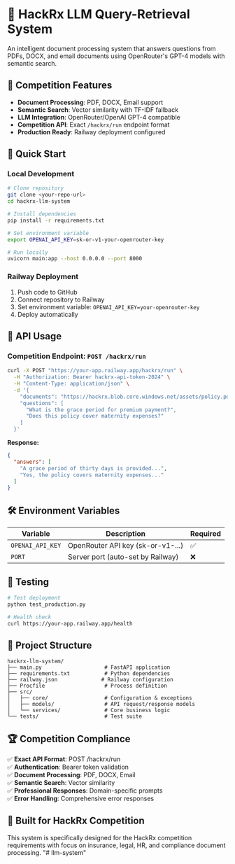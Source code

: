 # 🚀 HackRx LLM Query-Retrieval System

An intelligent document processing system that answers questions from PDFs, DOCX, and email documents using OpenRouter's GPT-4 models with semantic search.

## 🎯 Competition Features

- **Document Processing**: PDF, DOCX, Email support
- **Semantic Search**: Vector similarity with TF-IDF fallback  
- **LLM Integration**: OpenRouter/OpenAI GPT-4 compatible
- **Competition API**: Exact `/hackrx/run` endpoint format
- **Production Ready**: Railway deployment configured

## 🚀 Quick Start

### Local Development

```bash
# Clone repository
git clone <your-repo-url>
cd hackrx-llm-system

# Install dependencies
pip install -r requirements.txt

# Set environment variable
export OPENAI_API_KEY=sk-or-v1-your-openrouter-key

# Run locally
uvicorn main:app --host 0.0.0.0 --port 8000
```

### Railway Deployment

1. Push code to GitHub
2. Connect repository to Railway
3. Set environment variable: `OPENAI_API_KEY=your-openrouter-key`
4. Deploy automatically

## 🎯 API Usage

### Competition Endpoint: `POST /hackrx/run`

```bash
curl -X POST "https://your-app.railway.app/hackrx/run" \
  -H "Authorization: Bearer hackrx-api-token-2024" \
  -H "Content-Type: application/json" \
  -d '{
    "documents": "https://hackrx.blob.core.windows.net/assets/policy.pdf",
    "questions": [
      "What is the grace period for premium payment?",
      "Does this policy cover maternity expenses?"
    ]
  }'
```

**Response:**
```json
{
  "answers": [
    "A grace period of thirty days is provided...",
    "Yes, the policy covers maternity expenses..."
  ]
}
```

## 🛠️ Environment Variables

| Variable | Description | Required |
|----------|-------------|----------|
| `OPENAI_API_KEY` | OpenRouter API key (sk-or-v1-...) | ✅ |
| `PORT` | Server port (auto-set by Railway) | ❌ |

## 🧪 Testing

```bash
# Test deployment
python test_production.py

# Health check
curl https://your-app.railway.app/health
```

## 📁 Project Structure

```
hackrx-llm-system/
├── main.py                    # FastAPI application
├── requirements.txt           # Python dependencies
├── railway.json              # Railway configuration
├── Procfile                   # Process definition
├── src/
│   ├── core/                  # Configuration & exceptions
│   ├── models/                # API request/response models
│   └── services/              # Core business logic
└── tests/                     # Test suite
```

## 🏆 Competition Compliance

✅ **Exact API Format**: POST /hackrx/run  
✅ **Authentication**: Bearer token validation  
✅ **Document Processing**: PDF, DOCX, Email  
✅ **Semantic Search**: Vector similarity  
✅ **Professional Responses**: Domain-specific prompts  
✅ **Error Handling**: Comprehensive error responses  

## 🎯 Built for HackRx Competition

This system is specifically designed for the HackRx competition requirements with focus on insurance, legal, HR, and compliance document processing.
"# llm-system" 
